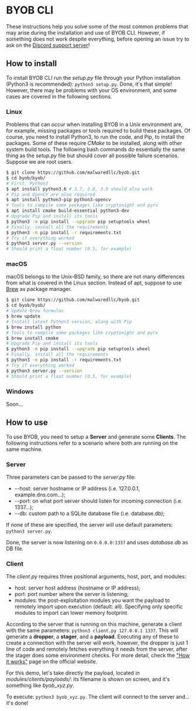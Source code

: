 # BYOB CLI
These instructions help you solve some of the most common problems that may arise during the installation and use of BYOB CLI. However, if something does not work despite everything, before opening an issue try to ask on the [Discord support server](https://discord.gg/M3435KFcWa)!

## How to install
To install BYOB CLI run the _setup.py_ file through your Python installation (Python3 is recommended): `python3 setup.py`. Done, it's that simple! However, there may be problems with your OS environment, and some cases are covered in the following sections.

### Linux
Problems that can occur when installing BYOB in a Unix environment are, for example, missing packages or tools required to build these packages. Of course, you need to install Python3, to run the code, and Pip, to install the packages. Some of these require _CMake_ to be installed, along with other system build tools. The following bash commands do essentially the same thing as the _setup.py_ file but should cover all possible failure scenarios. Suppose we are root users.

```bash
$ git clone https://github.com/malwaredllc/byob.git
$ cd byob/byob/
# First, Python3
$ apt install python3.6 # 3.7, 3.8, 3.9 should also work
# Pip and OpenCV are also required
$ apt install python3-pip python3-opencv 
# Tools to compile some packages like cryptonight and pyrx
$ apt install cmake build-essential python3-dev
# Upgrade Pip and install its tools
$ python3 -m pip install --upgrade pip setuptools wheel
# Finally, install all the requirements
$ python3 -m pip install -r requirements.txt
# Try if everything worked
$ python3 server.py --version
# Should print a float number (0.5, for example)
```

### macOS
macOS belongs to the Unix-BSD family, so there are not many differences from what is covered in the Linux section. Instead of apt, suppose to use [Brew](https://github.com/Homebrew/brew) as package manager.
```bash
$ git clone https://github.com/malwaredllc/byob.git
$ cd byob/byob/
# Update Brew formulas
$ brew update 
# Install latest Python3 version, along with Pip
$ brew install python
# Tools to compile some packages like cryptonight and pyrx
$ brew install cmake
# Upgrade Pip and install its tools
$ python3 -m pip install --upgrade pip setuptools wheel
# Finally, install all the requirements
$ python3 -m pip install -r requirements.txt
# Try if everything worked
$ python3 server.py --version
# Should print a float number (0.5, for example)
```

### Windows
Soon...

## How to use
To use BYOB, you need to setup a __Server__ and generate some __Clients__. The following instructions refer to a scenario where both are running on the same machine.

### Server
Three parameters can be passed to the _server.py_ file:
+ --host: server hostname or IP address (i.e. 127.0.0.1, example.dns.com...);
+ --port: on what port server should listen for incoming connection (i.e. 1337...);
+ --db: custom path to a SQLite database file (i.e. database.db);

If none of these are specified, the server will use default parameters: `python3 server.py`. 

Done, the server is now listening on `0.0.0.0:1337` and uses _database.db_ as DB file.

### Client
The _client.py_ requires three positional arguments, host, port, and modules:
+ host: server host address (hostname or IP address);
+ port: port number where the server is listening;
+ modules: the post-exploitation modules you want the payload to remotely import upon execution (default: all). Specifying only specific modules to import can lower memory footprint.


According to the server that is running on this machine, generate a client with the same parameters: `python3 client.py 127.0.0.1 1337`. This will generate a **dropper**, a **stager**, and a **payload**. Executing any of these to create a connection with the server will work, however, the dropper is just 1 line of code and remotely fetches everything it needs from the server, after the stager does some environment checks. For more detail, check the ["How it works"](https://byob.dev/docs) page on the official website.

For this demo, let's take directly the payload, located in _modules/clients/payloads/_: its filename is shown on screen, and it's something like _byob_xyz.py_. 

To execute: `python3 byob_xyz.py`. The client will connect to the server and... it's done!
